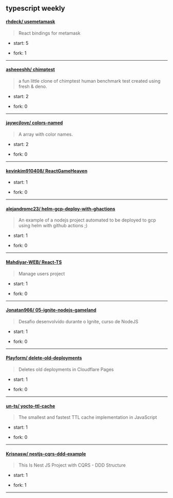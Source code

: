 ## typescript weekly

#### [rhdeck/ usemetamask](https://github.com/rhdeck/usemetamask)
>  React bindings for metamask
+ start: 5
+ fork: 1
---
#### [asheeeshh/ chimptest](https://github.com/asheeeshh/chimptest)
>  a fun little clone of chimptest human benchmark test created using fresh & deno.
+ start: 2
+ fork: 0
---
#### [jaywcjlove/ colors-named](https://github.com/jaywcjlove/colors-named)
>  A array with color names.
+ start: 2
+ fork: 0
---
#### [kevinkim910408/ ReactGameHeaven](https://github.com/kevinkim910408/ReactGameHeaven)
>  
+ start: 1
+ fork: 0
---
#### [alejandromc23/ helm-gcp-deploy-with-ghactions](https://github.com/alejandromc23/helm-gcp-deploy-with-ghactions)
>  An example of a nodejs project automated to be deployed to gcp using helm with github actions ;)
+ start: 1
+ fork: 0
---
#### [Mahdiyar-WEB/ React-TS](https://github.com/Mahdiyar-WEB/React-TS)
>  Manage users project
+ start: 1
+ fork: 0
---
#### [Jonatan966/ 05-ignite-nodejs-gameland](https://github.com/Jonatan966/05-ignite-nodejs-gameland)
>  Desafio desenvolvido durante o Ignite, curso de NodeJS
+ start: 1
+ fork: 0
---
#### [Playform/ delete-old-deployments](https://github.com/Playform/delete-old-deployments)
>   Deletes old deployments in Cloudflare Pages
+ start: 1
+ fork: 0
---
#### [un-ts/ yocto-ttl-cache](https://github.com/un-ts/yocto-ttl-cache)
>  The smallest and fastest TTL cache implementation in JavaScript
+ start: 1
+ fork: 0
---
#### [Krisnasw/ nestjs-cqrs-ddd-example](https://github.com/Krisnasw/nestjs-cqrs-ddd-example)
>  This Is Nest JS Project with CQRS - DDD Structure
+ start: 1
+ fork: 1
---